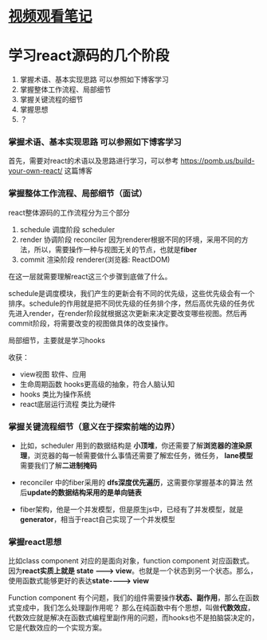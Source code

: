 # [视频观看笔记](https://www.bilibili.com/video/BV1Ki4y1u7Vr)

# 学习react源码的几个阶段
1. 掌握术语、基本实现思路 可以参照如下博客学习
2. 掌握整体工作流程、局部细节
3. 掌握关键流程的细节
4. 掌握思想
5. ？


### 掌握术语、基本实现思路 可以参照如下博客学习

首先，需要对react的术语以及思路进行学习，可以参考 https://pomb.us/build-your-own-react/ 这篇博客

### 掌握整体工作流程、局部细节（面试）

react整体源码的工作流程分为三个部分

1. schedule 调度阶段 scheduler
2. render 协调阶段 reconciler 因为renderer根据不同的环境，采用不同的方法，所以，需要操作一种与视图无关的节点，也就是**fiber**
3. commit 渲染阶段 renderer(浏览器: ReactDOM)

在这一层就需要理解react这三个步骤到底做了什么。

schedule是调度模块，我们产生的更新会有不同的优先级，这些优先级会有一个排序。schedule的作用就是把不同优先级的任务排个序，然后高优先级的任务优先进入render，在render阶段就根据这次更新来决定要改变哪些视图。然后再commit阶段，将需要改变的视图做具体的改变操作。

局部细节，主要就是学习hooks


收获：

- view视图            软件、应用
- 生命周期函数          hooks更高级的抽象，符合人脑认知
- hooks              类比为操作系统
- react底层运行流程     类比为硬件

### 掌握关键流程细节（意义在于探索前端的边界）

- 比如，scheduler 用到的数据结构是 **小顶堆**，你还需要了解**浏览器的渲染原理**，浏览器的每一帧需要做什么事情还需要了解宏任务，微任务， **lane模型** 需要我们了解**二进制掩码**
- reconciler 中的fiber采用的 **dfs深度优先遍历**，这需要你掌握基本的算法 然后**update的数据结构采用的是单向链表**

- fiber架构，他是一个并发模型，但是原生js中，已经有了并发模型，就是 **generator**，相当于react自己实现了一个并发模型


### 掌握react思想

比如class component 对应的是面向对象，function component 对应函数式。
因为**react实质上就是 state ---> view**。也就是一个状态到另一个状态。那么，使用函数式能够更好的表达**state----> view**

Function component 有个问题，我们的组件需要操作**状态、副作用**，那么在函数式变成中，我们怎么处理副作用呢？
那么在纯函数中有个思想，叫做**代数效应**，代数效应就是解决在函数式编程里副作用的问题，而hooks也不是拍脑袋决定的，它是代数效应的一个实现方案。


### 